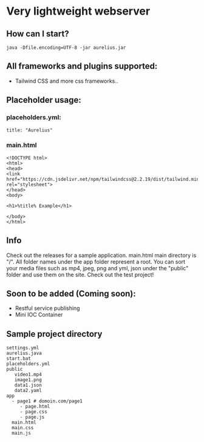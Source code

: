 # Very lightweight webserver

## How can I start?
```
java -Dfile.encoding=UTF-8 -jar aurelius.jar
```

## All frameworks and plugins supported:
- Tailwind CSS and more css frameworks..

## Placeholder usage:
### placeholders.yml:
```
title: "Aurelius"
```
### main.html
```
<!DOCTYPE html>
<html>
<head>
<link href="https://cdn.jsdelivr.net/npm/tailwindcss@2.2.19/dist/tailwind.min.css" rel="stylesheet">
</head>
<body>

<h1>%title% Example</h1>

</body>
</html>

```

## Info
Check out the releases for a sample application.
main.html main directory is "/". All folder names under the app folder represent a root.
You can sort your media files such as mp4, jpeg, png and yml, json under the "public" folder and use them on the site. Check out the test project!

## Soon to be added (Coming soon):
- Restful service publishing
- Mini IOC Container

## Sample project directory
```
settings.yml
aurelius.java
start.bat
placeholders.yml
public
   video1.mp4
   image1.png
   data1.json
   data2.yaml
app 
  - page1 # domoin.com/page1
     - page.html
     - page.css
     - page.js
  main.html
  main.css
  main.js
```
